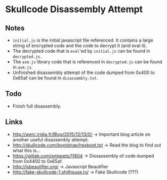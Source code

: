 # Skullcode Disassembly Attempt

## Notes
+ `initial.js` is the initial javascript file referenced. It contains a large string of encrypted code and the code to decrypt it (and eval it).
+ The decrypted code that is `eval`'ed by `initial.js` can be found in `decrypted.js`.
+ The `asm.js` library code that is referenced in `decrypted.js` can be found in `asm.js`.
+ Unfinished disassembly attempt of the code dumped from 0x400 to 0x65af can be found in `disassembly.txt`.

## Todo
+ Finish full disassembly.

## Links
+ http://werc.iridia.fr/Blog/2015/12/13/0/ -> Important blog article on another useful disassembly attempt.
+ http://skullcode.com/bootstrap/hexboot.txt -> Read the blog to find out what this is...
+ https://gitlab.com/snippets/11804 -> Dissassembly of code dumped from 0x4400 to 0x65af.
+ http://jsbeautifier.org/ -> Javascript Beautifier
+ http://fake-skullcode-1.shithouse.tv/ -> Fake Skullcode (???)
